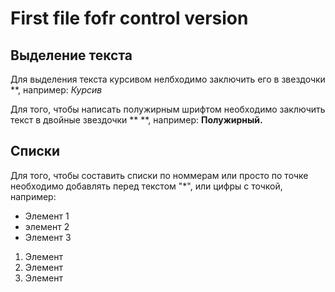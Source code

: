 # First file fofr control version 

## Выделение текста
Для выделения текста курсивом нелбходимо заключить его в звездочки **, например: 
*Курсив*

Для того, чтобы написать полужирным шрифтом необходимо заключить текст в двойные звездочки ** **, например:
**Полужирный.** 

## Списки 
Для того, чтобы составить списки по номмерам или просто по точке необходимо добавлять перед текстом "*", или цифры с точкой, например: 
* Элемент 1
* элемент 2
* Элемент 3

1. Элемент 
2. Элемент 
3. Элемент


